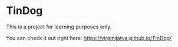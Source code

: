 # TinDog

This is a project for learning purposes only.

You can check it out right here: https://virginijatva.github.io/TinDog/
